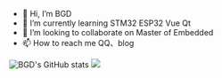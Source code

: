- 👋 Hi, I’m BGD
- 🌱 I’m currently learning STM32 ESP32 Vue Qt
- 💞️ I’m looking to collaborate on Master of Embedded
- 📫 How to reach me QQ、blog

<!---
BGD2021/BGD2021 is a ✨ special ✨ repository because its `README.md` (this file) appears on your GitHub profile.
You can click the Preview link to take a look at your changes.
--->
![BGD's GitHub stats](https://github-readme-stats.vercel.app/api?username=BGD2021&theme=tokyonight)
![](BGD2021\header_.png)
